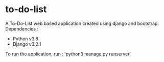 # to-do-list
A To-Do-List web based application created using django and bootstrap.
Dependencies : 
- Python v3.8 
- Django v3.2.1

To run the application, run : 'python3 manage.py runserver'
